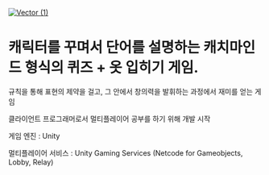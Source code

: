 

<a href="https://halloweeeneveryday.com/"> ![Vector (1)](https://github.com/here0jang/Halloween-Everyday/assets/63058513/e768bf5c-7566-40f2-be3f-6fdd8339d2e0) </a>
<h1>캐릭터를 꾸며서 단어를 설명하는 캐치마인드 형식의 퀴즈 + 옷 입히기 게임.</h1>

규칙을 통해 표현의 제약을 걸고, 그 안에서 창의력을 발휘하는 과정에서 재미를 얻는 게임

클라이언트 프로그래머로서 멀티플레이어 공부를 하기 위해 개발 시작

게임 엔진 : Unity

멀티플레이어 서비스 : Unity Gaming Services (Netcode for Gameobjects, Lobby, Relay)

